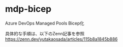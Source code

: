 # mdp-bicep
Azure DevOps Managed Pools Bicep化

具体的な手順は、以下のZenn記事を参照
https://zenn.dev/yutakaosada/articles/115b8a1845b886
